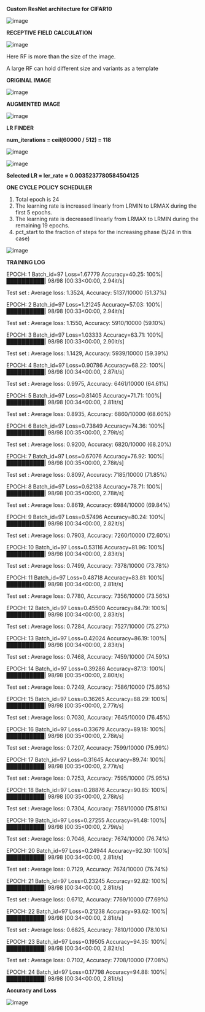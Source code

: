 **Custom ResNet architecture for CIFAR10**

![image](https://user-images.githubusercontent.com/52197131/219818005-1473231b-0651-4f33-bf78-59a13e0b985f.png)


**RECEPTIVE FIELD CALCULATION**


![image](https://user-images.githubusercontent.com/52197131/219817397-d423cf01-8505-4f29-b56f-a22994d312b3.png)

Here RF is more than the size of the image.

A large RF can hold different size and variants as a template


**ORIGINAL IMAGE**

![image](https://user-images.githubusercontent.com/52197131/219788572-1ff666dd-f3f5-4dca-b3f2-c35bf9c6f0ca.png)


**AUGMENTED IMAGE**

![image](https://user-images.githubusercontent.com/52197131/219641403-47e9f844-78e0-4b36-acc4-bdeb9b0c4501.png)




**LR FINDER**

**num_iterations = ceil(60000 / 512) = 118**

![image](https://user-images.githubusercontent.com/52197131/219814572-c57b3dc1-e934-44fe-8b39-efa82828cba7.png)


![image](https://user-images.githubusercontent.com/52197131/219640252-9b7beb33-fa6c-4463-8f6f-0d09b7a6c3a3.png)


**Selected LR = ler_rate = 0.0035237780584504125** 




**ONE CYCLE POLICY SCHEDULER**
  
  1. Total epoch is 24
  2. The learning rate is increased linearly from LRMIN to LRMAX during the first 5 epochs.
  3. The learning rate is decreased linearly from LRMAX to LRMIN during the remaining 19 epochs.
  4. pct_start to the fraction of steps for the increasing phase (5/24 in this case)

![image](https://user-images.githubusercontent.com/52197131/219814459-d2067978-ad2b-4986-9ab1-e8018d1f47c8.png)



**TRAINING LOG**



EPOCH: 1
 Batch_id=97 Loss=1.67779 Accuracy=40.25: 100%|██████████| 98/98 [00:33<00:00,  2.94it/s]

 Test set : Average loss: 1.3524, Accuracy: 5137/10000 (51.37%)

EPOCH: 2
Batch_id=97 Loss=1.21245 Accuracy=57.03: 100%|██████████| 98/98 [00:33<00:00,  2.94it/s]

 Test set : Average loss: 1.1550, Accuracy: 5910/10000 (59.10%)

EPOCH: 3
Batch_id=97 Loss=1.03333 Accuracy=63.71: 100%|██████████| 98/98 [00:33<00:00,  2.90it/s]

 Test set : Average loss: 1.1429, Accuracy: 5939/10000 (59.39%)

EPOCH: 4
Batch_id=97 Loss=0.90786 Accuracy=68.22: 100%|██████████| 98/98 [00:34<00:00,  2.87it/s]

 Test set : Average loss: 0.9975, Accuracy: 6461/10000 (64.61%)

EPOCH: 5
Batch_id=97 Loss=0.81405 Accuracy=71.71: 100%|██████████| 98/98 [00:34<00:00,  2.81it/s]

 Test set : Average loss: 0.8935, Accuracy: 6860/10000 (68.60%)

EPOCH: 6
Batch_id=97 Loss=0.73849 Accuracy=74.36: 100%|██████████| 98/98 [00:35<00:00,  2.79it/s]

 Test set : Average loss: 0.9200, Accuracy: 6820/10000 (68.20%)

EPOCH: 7
Batch_id=97 Loss=0.67076 Accuracy=76.92: 100%|██████████| 98/98 [00:35<00:00,  2.78it/s]

 Test set : Average loss: 0.8097, Accuracy: 7185/10000 (71.85%)

EPOCH: 8
Batch_id=97 Loss=0.62138 Accuracy=78.71: 100%|██████████| 98/98 [00:35<00:00,  2.78it/s]

 Test set : Average loss: 0.8619, Accuracy: 6984/10000 (69.84%)

EPOCH: 9
Batch_id=97 Loss=0.57496 Accuracy=80.24: 100%|██████████| 98/98 [00:34<00:00,  2.82it/s]

 Test set : Average loss: 0.7903, Accuracy: 7260/10000 (72.60%)

EPOCH: 10
Batch_id=97 Loss=0.53116 Accuracy=81.96: 100%|██████████| 98/98 [00:34<00:00,  2.83it/s]

 Test set : Average loss: 0.7499, Accuracy: 7378/10000 (73.78%)

EPOCH: 11
Batch_id=97 Loss=0.48718 Accuracy=83.81: 100%|██████████| 98/98 [00:34<00:00,  2.81it/s]

 Test set : Average loss: 0.7780, Accuracy: 7356/10000 (73.56%)

EPOCH: 12
Batch_id=97 Loss=0.45500 Accuracy=84.79: 100%|██████████| 98/98 [00:34<00:00,  2.83it/s]

 Test set : Average loss: 0.7284, Accuracy: 7527/10000 (75.27%)

EPOCH: 13
Batch_id=97 Loss=0.42024 Accuracy=86.19: 100%|██████████| 98/98 [00:34<00:00,  2.83it/s]

 Test set : Average loss: 0.7468, Accuracy: 7459/10000 (74.59%)

EPOCH: 14
Batch_id=97 Loss=0.39286 Accuracy=87.13: 100%|██████████| 98/98 [00:35<00:00,  2.80it/s]

 Test set : Average loss: 0.7249, Accuracy: 7586/10000 (75.86%)

EPOCH: 15
Batch_id=97 Loss=0.36265 Accuracy=88.29: 100%|██████████| 98/98 [00:35<00:00,  2.77it/s]

 Test set : Average loss: 0.7030, Accuracy: 7645/10000 (76.45%)

EPOCH: 16
Batch_id=97 Loss=0.33679 Accuracy=89.18: 100%|██████████| 98/98 [00:35<00:00,  2.78it/s]

 Test set : Average loss: 0.7207, Accuracy: 7599/10000 (75.99%)

EPOCH: 17
Batch_id=97 Loss=0.31645 Accuracy=89.74: 100%|██████████| 98/98 [00:35<00:00,  2.77it/s]

 Test set : Average loss: 0.7253, Accuracy: 7595/10000 (75.95%)

EPOCH: 18
Batch_id=97 Loss=0.28876 Accuracy=90.85: 100%|██████████| 98/98 [00:35<00:00,  2.78it/s]

 Test set : Average loss: 0.7304, Accuracy: 7581/10000 (75.81%)

EPOCH: 19
Batch_id=97 Loss=0.27255 Accuracy=91.48: 100%|██████████| 98/98 [00:35<00:00,  2.79it/s]

 Test set : Average loss: 0.7046, Accuracy: 7674/10000 (76.74%)

EPOCH: 20
Batch_id=97 Loss=0.24944 Accuracy=92.30: 100%|██████████| 98/98 [00:34<00:00,  2.81it/s]

 Test set : Average loss: 0.7129, Accuracy: 7674/10000 (76.74%)

EPOCH: 21
Batch_id=97 Loss=0.23245 Accuracy=92.82: 100%|██████████| 98/98 [00:34<00:00,  2.81it/s]

 Test set : Average loss: 0.6712, Accuracy: 7769/10000 (77.69%)

EPOCH: 22
Batch_id=97 Loss=0.21238 Accuracy=93.62: 100%|██████████| 98/98 [00:34<00:00,  2.81it/s]

 Test set : Average loss: 0.6825, Accuracy: 7810/10000 (78.10%)

EPOCH: 23
Batch_id=97 Loss=0.19505 Accuracy=94.35: 100%|██████████| 98/98 [00:34<00:00,  2.82it/s]

 Test set : Average loss: 0.7102, Accuracy: 7708/10000 (77.08%)

EPOCH: 24
Batch_id=97 Loss=0.17798 Accuracy=94.88: 100%|██████████| 98/98 [00:34<00:00,  2.81it/s]


 
 **Accuracy and Loss**
 
 ![image](https://user-images.githubusercontent.com/52197131/219813542-83bdc314-1792-4a82-b12f-c1c20aee8f1e.png)



